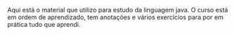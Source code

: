 Aqui está o material que utilizo para estudo da linguagem java. O curso está em ordem de aprendizado, tem anotações e vários exercícios para por em prática tudo que aprendi.
